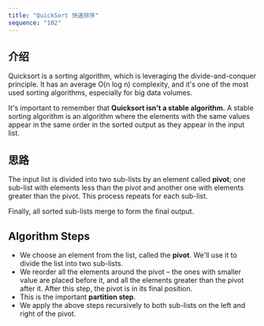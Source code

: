 ```yaml
---
title: "QuickSort 快速排序"
sequence: "102"
---
```


## 介绍

Quicksort is a sorting algorithm, which is leveraging the divide-and-conquer principle.
It has an average O(n log n) complexity,
and it's one of the most used sorting algorithms, especially for big data volumes.

It's important to remember that **Quicksort isn't a stable algorithm.**
A stable sorting algorithm is an algorithm
where the elements with the same values appear in the same order in the sorted output as they appear in the input list.

## 思路

The input list is divided into two sub-lists by an element called **pivot**;
one sub-list with elements less than the pivot and another one with elements greater than the pivot.
This process repeats for each sub-list.

Finally, all sorted sub-lists merge to form the final output.

## Algorithm Steps

- We choose an element from the list, called the **pivot**. We'll use it to divide the list into two sub-lists.
- We reorder all the elements around the pivot – the ones with smaller value are placed before it,
  and all the elements greater than the pivot after it.
  After this step, the pivot is in its final position.
- This is the important **partition step**.
- We apply the above steps recursively to both sub-lists on the left and right of the pivot.

